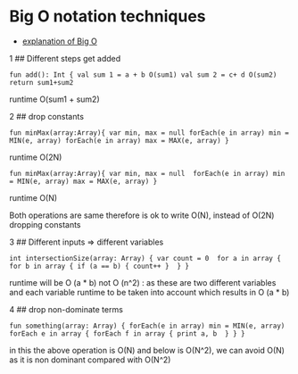 # Big O notation techniques
* [explanation of Big O](https://medium.com/karuna-sehgal/a-simplified-explanation-of-the-big-o-notation-82523585e835)

1 ## Different steps get added

`fun add(): Int {
   val sum 1 = a + b O(sum1)
   val sum 2 = c+ d O(sum2)
   return sum1+sum2`
   
   runtime O(sum1 + sum2)
 
2 ## drop constants

`fun minMax(array:Array){
   var min, max = null
   forEach(e in array)
    min = MIN(e, array)
   forEach(e in array)
    max = MAX(e, array)
	}`
	
  runtime O(2N)
  
  `fun minMax(array:Array){
	var min, max = null 
	forEach(e in array)
	 min = MIN(e, array)
    max = MAX(e, array)
	}`
  
  runtime O(N)
  
 Both operations are same therefore is ok to write O(N), instead of O(2N)
 dropping constants
 
 3 ## Different inputs => different variables
 
 `int intersectionSize(array: Array) {
  var count = 0 
  for a in array {
   for b in array {
     if (a == b) {
      count++
} 
}
}`

runtime will be O (a * b) not O (n^2) : as these are two different variables and each variable runtime 
to be taken into account which results in O (a * b) 

4 ## drop non-dominate terms

`fun something(array: Array) {
 forEach(e in array)
    min = MIN(e, array)	
	forEach e in array {
	  forEach f in array {
	   print a, b 
	} } }`
  
  in this the above operation is O(N) and below is O(N^2), we can avoid O(N) as it is
non dominant compared with O(N^2) 

